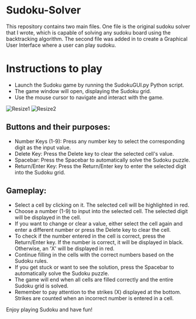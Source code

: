 # Sudoku-Solver
This repository contains two main files. One file is the original sudoku solver that I wrote, which is capable of solving any sudoku board using the backtracking algorithm. The second file was added in to create a Graphical User Interface where a user can play sudoku.  

# Instructions to play
- Launch the Sudoku game by running the SudokuGUI.py Python script.  
- The game window will open, displaying the Sudoku grid.  
- Use the mouse cursor to navigate and interact with the game.

![Resize1](https://github.com/DylanFinlay/Sudoku-project/assets/129635550/d9f35788-f789-420b-9612-85b95be6ec2c)
![Resize2](https://github.com/DylanFinlay/Sudoku-project/assets/129635550/66c7306e-9263-4805-8f93-efe82ca25c6f)

## Buttons and their purposes:

- Number Keys (1-9): Press any number key to select the corresponding digit as the input value.  
- Delete Key: Press the Delete key to clear the selected cell's value.  
- Spacebar: Press the Spacebar to automatically solve the Sudoku puzzle.  
- Return/Enter Key: Press the Return/Enter key to enter the selected digit into the Sudoku grid.

## Gameplay:

- Select a cell by clicking on it. The selected cell will be highlighted in red.  
- Choose a number (1-9) to input into the selected cell. The selected digit will be displayed in the cell.  
- If you want to change or clear a value, either select the cell again and enter a different number or press the Delete key to clear the cell.  
- To check if the number entered in the cell is correct, press the Return/Enter key. If the number is correct, it will be displayed in black. Otherwise, an 'X' will be displayed in red.  
- Continue filling in the cells with the correct numbers based on the Sudoku rules.  
- If you get stuck or want to see the solution, press the Spacebar to automatically solve the Sudoku puzzle.  
- The game will end when all cells are filled correctly and the entire Sudoku grid is solved.  
- Remember to pay attention to the strikes (X) displayed at the bottom. Strikes are counted when an incorrect number is entered in a cell.  

Enjoy playing Sudoku and have fun!




